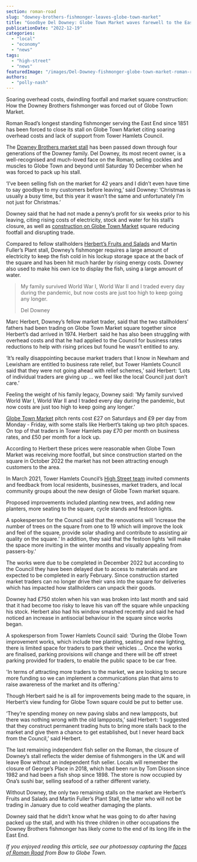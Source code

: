 ```yaml
---
section: roman-road
slug: "downey-brothers-fishmonger-leaves-globe-town-market"
title: "Goodbye Del Downey: Globe Town Market waves farewell to the East End’s longest-serving fishmonger"
publicationDate: "2022-12-19"
categories: 
  - "local"
  - "economy"
  - "news"
tags: 
  - "high-street"
  - "news"
featuredImage: "/images/Del-Downey-fishmonger-globe-town-market-roman-road-08.jpg"
authors: 
  - "polly-nash"
---
```


Soaring overhead costs, dwindling footfall and market square construction: How the Downey Brothers fishmonger was forced out of Globe Town Market.  

Roman Road’s longest standing fishmonger serving the East End since 1851 has been forced to close its stall on Globe Town Market citing soaring overhead costs and lack of support from Tower Hamlets Council.

The [Downey Brothers market stall](https://romanroadlondon.com/downey-brother-fishmonger-globe-town-market-roman-road/) has been passed down through four generations of the Downey family. Del Downey, its most recent owner, is a well-recognised and much-loved face on the Roman, selling cockles and muscles to Globe Town and beyond until Saturday 10 December when he was forced to pack up his stall.  

‘I’ve been selling fish on the market for 42 years and I didn’t even have time to say goodbye to my customers before leaving,’ said Downey: ‘Christmas is usually a busy time, but this year it wasn’t the same and unfortunately I’m not just for Christmas.’

Downey said that he had not made a penny’s profit for six weeks prior to his leaving, citing rising costs of electricity, stock and water for his stall’s closure, as well as [construction on Globe Town Market](https://romanroadlondon.com/globe-town-square-market-works-start/) square reducing footfall and disrupting trade. 

Compared to fellow stallholders [Herbert’s Fruits and Salads](https://romanroadlondon.com/herberts-fruit-and-salad-globe-town/) and Martin Fuller’s Plant stall, Downey’s fishmonger requires a large amount of electricity to keep the fish cold in his lockup storage space at the back of the square and has been hit much harder by rising energy costs. Downey also used to make his own ice to display the fish, using a large amount of water.

> My family survived World War I, World War II and I traded every day during the pandemic, but now costs are just too high to keep going any longer.
> 
> Del Downey

Marc Herbert, Downey’s fellow market trader, said that the two stallholders’ fathers had been trading on Globe Town Market square together since Herbert’s dad arrived in 1974. Herbert  said he has also been struggling with overhead costs and that he had applied to the Council for business rates reductions to help with rising prices but found he wasn’t entitled to any.

‘It’s really disappointing because market traders that I know in Newham and Lewisham are entitled to business rate relief, but Tower Hamlets Council said that they were not going ahead with relief schemes,’ said Herbert: ‘Lots of individual traders are giving up … we feel like the local Council just don’t care.’

Feeling the weight of his family legacy, Downey said: 'My family survived World War I, World War II and I traded every day during the pandemic, but now costs are just too high to keep going any longer.’ 

[Globe Town Market](https://romanroadlondon.com/globe-town-market/) pitch rents cost £27 on Saturdays and £9 per day from Monday - Friday, with some stalls like Herbert’s taking up two pitch spaces. On top of that traders in Tower Hamlets pay £70 per month on business rates, and £50 per month for a lock up.

According to Herbert these prices were reasonable when Globe Town Market was receiving more footfall, but since construction started on the square in October 2022 the market has not been attracting enough customers to the area. 

In March 2021, Tower Hamlets Council’s [High Street team](https://www.towerhamlets.gov.uk/lgnl/business/business_support_and_advice/High-streets.aspx) invited comments and feedback from local residents, businesses, market traders, and local community groups about the new design of Globe Town market square. 

Proposed improvements included planting new trees, and adding new planters, more seating to the square, cycle stands and festoon lights. 

A spokesperson for the Council said that the renovations will ‘increase the number of trees on the square from one to 19 which will improve the look and feel of the square, provide solar shading and contribute to assisting air quality on the square.’ In addition, they said that the festoon lights ‘will make the space more inviting in the winter months and visually appealing from passers-by.’ 

The works were due to be completed in December 2022 but according to the Council they have been delayed due to access to materials and are expected to be completed in early February. Since construction started market traders can no longer drive their vans into the square for deliveries which has impacted how stallholders can unpack their goods. 

Downey had £750 stolen when his van was broken into last month and said that it had become too risky to leave his van off the square while unpacking his stock. Herbert also had his window smashed recently and said he had noticed an increase in antisocial behaviour in the square since works began. 

A spokesperson from Tower Hamlets Council said: 'During the Globe Town improvement works, which include tree planting, seating and new lighting, there is limited space for traders to park their vehicles ... Once the works are finalised, parking provisions will change and there will be off street parking provided for traders, to enable the public space to be car free.

'In terms of attracting more traders to the market, we are looking to secure more funding so we can implement a communications plan that aims to raise awareness of the market and its offering.'

Though Herbert said he is all for improvements being made to the square, in Herbert’s view funding for Globe Town square could be put to better use. 

‘They’re spending money on new paving slabs and new lampposts, but there was nothing wrong with the old lampposts,’ said Herbert: ‘I suggested that they construct permanent trading huts to bring more stalls back to the market and give them a chance to get established, but I never heard back from the Council,’ said Herbert. 

The last remaining independent fish seller on the Roman, the closure of Downey’s stall reflects the wider demise of fishmongers in the UK and will leave Bow without an independent fish seller. Locals will remember the closure of George’s Place in 2018, which had been run by Tom Disson since 1982 and had been a fish shop since 1898. The store is now occupied by Ona’s sushi bar, selling seafood of a rather different variety.  

Without Downey, the only two remaining stalls on the market are Herbert’s Fruits and Salads and Martin Fuller’s Plant Stall, the latter who will not be trading in January due to cold weather damaging the plants.

Downey said that he didn’t know what he was going to do after having packed up the stall, and with his three children in other occupations the Downey Brothers fishmonger has likely come to the end of its long life in the East End. 

_If you enjoyed reading this article, see our photoessay capturing the_ [_faces of Roman Road_](https://romanroadlondon.com/colourful-characters-roman-road-photography-andrew-leo/) _from Bow to Globe Town._ 


